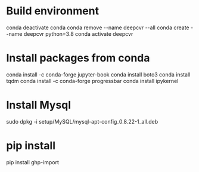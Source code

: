 # Build environment
conda deactivate
conda conda remove --name deepcvr --all
conda create --name deepcvr python=3.8
conda activate deepcvr
# Install packages from conda
conda install -c conda-forge jupyter-book
conda install boto3
conda install tqdm
conda install -c conda-forge progressbar
conda install ipykernel
# Install Mysql
sudo dpkg -i setup/MySQL/mysql-apt-config_0.8.22-1_all.deb
# pip install
pip install ghp-import